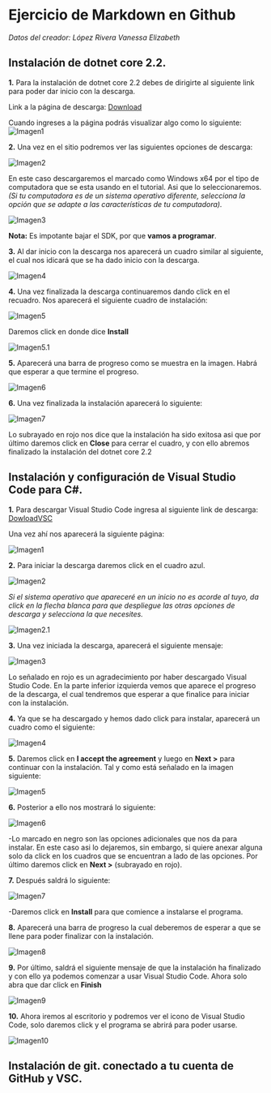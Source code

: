 # **Ejercicio de Markdown en Github**


*Datos del creador: López Rivera Vanessa Elizabeth*


## Instalación de dotnet core 2.2.

**1.** Para la instalación de dotnet core 2.2 debes de dirigirte al siguiente link para poder dar inicio con la descarga. 

Link a la página de descarga: [Download](https://dotnet.microsoft.com/download/dotnet-core/2.2) 

Cuando ingreses a la página podrás visualizar algo como lo siguiente:
   ![Imagen1](./ImagenesTuto/VisualizarPagina.jpg)

**2.** Una vez en el sitio podremos ver las siguientes opciones de descarga:

   ![Imagen2](./ImagenesTuto/05.jpg)

En este caso descargaremos el marcado como Windows x64 por el tipo de computadora que se esta usando en el tutorial. Asi que lo seleccionaremos. 
*(Si tu computadora es de un sistema operativo diferente, selecciona la opción que se adapte a las características de tu computadora).*

   ![Imagen3](./ImagenesTuto/06.jpg)

**Nota:** Es impotante bajar el SDK, por que **vamos a programar**. 

**3.** Al dar inicio con la descarga nos aparecerá un cuadro similar al siguiente, el cual nos idicará que se ha dado inicio con la descarga.

   ![Imagen4](./ImagenesTuto/DescargaIniciada4.jpg)

**4.** Una vez finalizada la descarga continuaremos dando click en el recuadro. Nos aparecerá el siguiente cuadro de instalación:

   ![Imagen5](./ImagenesTuto/Instalación07.jpg)

Daremos click en donde dice **Install**

   ![Imagen5.1](./ImagenesTuto/Instalación08.jpg)

**5.** Aparecerá una barra de progreso como se muestra en la imagen. Habrá que esperar a que termine el progreso.

   ![Imagen6](./ImagenesTuto/Progreso09.jpg)

**6.** Una vez finalizada la instalación aparecerá lo siguiente:

   ![Imagen7](./ImagenesTuto/Finalizada10.jpg)

Lo subrayado en rojo nos dice que la instalación ha sido exitosa asi que por último daremos click en **Close** para cerrar el cuadro, y con ello abremos finalizado la instalación del dotnet core 2.2

## Instalación y configuración de Visual Studio Code para C#.

**1.** Para descargar Visual Studio Code ingresa al siguiente link de descarga: [DowloadVSC](https://code.visualstudio.com/)

Una vez ahí nos aparecerá la siguiente página:

![Imagen1](./ImagenesTuto/VisualStudioPage01.jpg)

**2.** Para iniciar la descarga daremos click en el cuadro azul. 

![Imagen2](./ImagenesTuto/VisualDownload02.jpg)

*Si el sistema operativo que apareceré en un inicio no es acorde al tuyo, da click en la flecha blanca para que despliegue las otras opciones de descarga y selecciona la que necesites.*

![Imagen2.1](./ImagenesTuto/Despliegue21.jpg)

**3.** Una vez iniciada la descarga, aparecerá el siguiente mensaje:

![Imagen3](./ImagenesTuto/InicioDes03.jpg)

Lo señalado en rojo es un agradecimiento por haber descargado Visual Studio Code. En la parte inferior izquierda vemos que aparece el progreso de la descarga, el cual tendremos que esperar a que finalice para iniciar con la instalación. 

**4.** Ya que se ha descargado y hemos dado click para instalar, aparecerá un cuadro como el siguiente:

![Imagen4](./ImagenesTuto/InstaVSC04.jpg)

**5.** Daremos click en **I accept the agreement** y luego en **Next >** para continuar con la instalación. Tal y como está señalado en la imagen siguiente:

![Imagen5](./ImagenesTuto/InstaVSC05.jpg)

**6.** Posterior a ello nos mostrará lo siguiente:

![Imagen6](./ImagenesTuto/Continuar05.jpg)

-Lo marcado en negro son las opciones adicionales que nos da para instalar. En este caso asi lo dejaremos, sin embargo, si quiere anexar alguna solo da click en los cuadros que se encuentran a lado de las opciones. Por último daremos click en **Next >** (subrayado en rojo).

**7.** Después saldrá lo siguiente:

![Imagen7](./ImagenesTuto/Continuar06.jpg)

-Daremos click en **Install** para que comience a instalarse el programa.

**8.** Aparecerá una barra de progreso la cual deberemos de esperar a que se llene para poder finalizar con la instalación.

![Imagen8](./ImagenesTuto/ProgresoVSC07.jpg)

**9.** Por último, saldrá el siguiente mensaje de que la instalación ha finalizado y con ello ya podemos comenzar a usar Visual Studio Code. Ahora solo abra que dar click en **Finish**

![Imagen9](./ImagenesTuto/FinalVSC08.jpg)

**10.** Ahora iremos al escritorio y podremos ver el icono de Visual Studio Code, solo daremos click y el programa se abrirá para poder usarse.

![Imagen10](./ImagenesTuto/LogoVSC10.jpg)



## Instalación de git. conectado a tu cuenta de GitHub y VSC.
